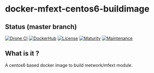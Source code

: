 # docker-mfext-centos6-buildimage

## Status (master branch)

[![Drone CI](http://51.38.41.227:8000/api/badges/metwork-framework/docker-mfext-centos6-buildimage/status.svg)](http://51.38.41.227:8000/metwork-framework/docker-mfext-centos6-buildimage)
[![DockerHub](https://github.com/metwork-framework/resources/blob/master/dockerhub_link.svg)](https://hub.docker.com/r/metwork/mfext-centos6-buildimage/)
[![License](https://github.com/metwork-framework/resources/blob/master/bsd_badge.svg)]()
[![Maturity](https://img.shields.io/badge/maturity-beta-blue.svg)]()
[![Maintenance](https://img.shields.io/maintenance/yes/2018.svg)]()

## What is it ?

A centos6 based docker image to build metwork/mfext module.
